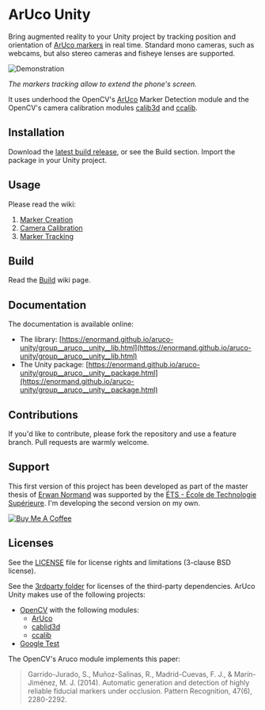 # ArUco Unity

Bring augmented reality to your Unity project by tracking position and orientation of [ArUco markers](https://docs.opencv.org/master/d5/dae/tutorial_aruco_detection.html) in real time. Standard mono cameras, such as webcams, but also stereo cameras and fisheye lenses are supported.

![Demonstration](https://raw.githubusercontent.com/NormandErwan/aruco-unity/master/docs/images/extended_phone_screen.jpg)

*The markers tracking allow to extend the phone's screen.*

It uses underhood the OpenCV's [ArUco](http://docs.opencv.org/master/d9/d6a/group__aruco.html) Marker Detection module and the OpenCV's camera calibration modules [calib3d](http://docs.opencv.org/master/d9/d0c/group__calib3d.html) and [ccalib](http://docs.opencv.org/master/d3/ddc/group__ccalib.html).

## Installation

Download the [latest build release](https://github.com/enormand/aruco-unity/releases), or see the Build section. Import the package in your Unity project.

## Usage

Please read the wiki:

1. [Marker Creation](https://github.com/NormandErwan/aruco-unity/wiki/1.-Marker-Creation)
2. [Camera Calibration](https://github.com/NormandErwan/aruco-unity/wiki/2.-Camera-Calibration)
3. [Marker Tracking](https://github.com/NormandErwan/aruco-unity/wiki/3.-Marker-Tracking)

## Build

Read the [Build](https://github.com/NormandErwan/aruco-unity/wiki/Build) wiki page.

## Documentation

The documentation is available online:

- The library: [https://enormand.github.io/aruco-unity/group__aruco__unity__lib.html](https://enormand.github.io/aruco-unity/group__aruco__unity__lib.html)
- The Unity package: [https://enormand.github.io/aruco-unity/group__aruco__unity__package.html](https://enormand.github.io/aruco-unity/group__aruco__unity__package.html)

## Contributions

If you'd like to contribute, please fork the repository and use a feature branch. Pull requests are warmly welcome.

## Support

This first version of this project has been developed as part of the master thesis of [Erwan Normand](https://ca.linkedin.com/in/normanderwan) was supported by the [ÉTS - École de Technologie Supérieure](https://www.etsmtl.ca/). I'm developing the second version on my own.

[![Buy Me A Coffee](https://www.buymeacoffee.com/assets/img/custom_images/white_img.png)](https://www.buymeacoffee.com/h48VU3fny)

## Licenses

See the [LICENSE](LICENSE) file for license rights and limitations (3-clause BSD license).

See the [3rdparty folder](3rdparty/) for licenses of the third-party dependencies. ArUco Unity makes use of the
following projects:

- [OpenCV](http://opencv.org/) with the following modules:
  - [ArUco](https://github.com/opencv/opencv_contrib/tree/master/modules/aruco)
  - [cablid3d](http://docs.opencv.org/master/d9/d0c/group__calib3d.html)
  - [ccalib](http://docs.opencv.org/master/d3/ddc/group__ccalib.html)
- [Google Test](https://github.com/google/googletest)

The OpenCV's Aruco module implements this paper:

> Garrido-Jurado, S., Muñoz-Salinas, R., Madrid-Cuevas, F. J., & Marín-Jiménez, M. J. (2014). Automatic generation and detection of highly reliable fiducial markers under occlusion. Pattern Recognition, 47(6), 2280-2292.